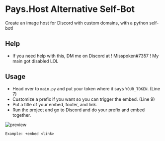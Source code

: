 # Pays.Host Alternative Self-Bot
Create an image host for Discord with custom domains, with a python self-bot!

## Help
- If you need help with this, DM me on Discord at ! Misspoken#7357 ! My main got disabled LOL 

## Usage
- Head over to `main.py` and put your token where it says `YOUR_TOKEN`. (Line 7)
- Customize a prefix if you want so you can trigger the <prefix>embed. (Line 9)
- Put a title of your embed, footer, and link.
- Run the project and go to Discord and do your prefix and embed together.

![preview](https://cdn.discordapp.com/attachments/817429908955201578/820140247970218014/B8LPHp6jJRNwQAAAABJRU5ErkJggg.png)

```
Example: +embed <link>
